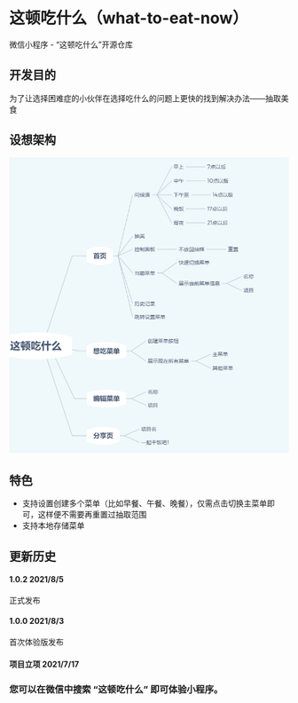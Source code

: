 # 这顿吃什么（what-to-eat-now）

微信小程序 - “这顿吃什么”开源仓库

## 开发目的

为了让选择困难症的小伙伴在选择吃什么的问题上更快的找到解决办法——抽取美食

## 设想架构
![设想架构图](image-20210806010357967.png)

## 特色

- 支持设置创建多个菜单（比如早餐、午餐、晚餐），仅需点击切换主菜单即可，这样便不需要再重置过抽取范围
- 支持本地存储菜单

## 更新历史

#### 1.0.2  2021/8/5

正式发布

#### 1.0.0 2021/8/3

首次体验版发布

#### 项目立项 2021/7/17


### 您可以在微信中搜索 “这顿吃什么” 即可体验小程序。
